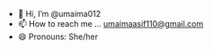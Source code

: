 - 👋 Hi, I’m @umaima012
- 📫 How to reach me ... umaimaasif110@gmail.com
- 😄 Pronouns: She/her


<!---
umaima012/umaima012 is a ✨ special ✨ repository because its `README.md` (this file) appears on your GitHub profile.
You can click the Preview link to take a look at your changes.
--->
